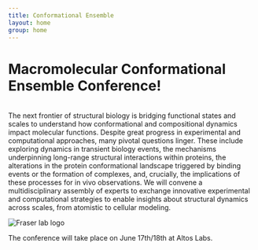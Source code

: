 ```yaml
---
title: Conformational Ensemble
layout: home
group: home
---
```


# Macromolecular Conformational Ensemble Conference!

<br>
The next frontier of structural biology is bridging functional states and scales to understand how conformational and compositional dynamics impact molecular functions. Despite great progress in experimental and computational approaches, many pivotal questions linger. These include exploring dynamics in transient biology events, the mechanisms underpinning long-range structural interactions within proteins, the alterations in the protein conformational landscape triggered by binding events or the formation of complexes, and, crucially, the implications of these processes for in vivo observations. We will convene a multidisciplinary assembly of experts to exchange innovative experimental and computational strategies to enable insights about structural dynamics across scales, from atomistic to cellular modeling.


![Fraser lab logo](static/img/logo/jf_retreat_logo.svg)




The conference will take place on June 17th/18th at Altos Labs.

